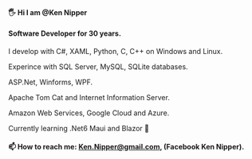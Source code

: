 #### :raised_hand_with_fingers_splayed: Hi I am @Ken Nipper
#### Software Developer for 30 years.
I develop with C#, XAML, Python, C, C++ on Windows and Linux.

Experince with SQL Server, MySQL, SQLite databases.

ASP.Net, Winforms, WPF. 

Apache Tom Cat and Internet Information Server.

Amazon Web Services, Google Cloud and Azure.

Currently learning .Net6 Maui and Blazor :slightly_smiling_face:
#### 📫 How to reach me: Ken.Nipper@gmail.com, (Facebook Ken Nipper).
<!--
**kencctt11/kencctt11** is a ✨ _special_ ✨ repository because its `README.md` (this file) appears on your GitHub profile.

Here are some ideas to get you started:

- 🔭 I’m currently working on ...
- 🌱 I’m currently learning ...
- 👯 I’m looking to collaborate on ...
- 🤔 I’m looking for help with ...
- 💬 Ask me about ...
- 📫 How to reach me: ...
- 😄 Pronouns: ...
- ⚡ Fun fact: ...
-->
